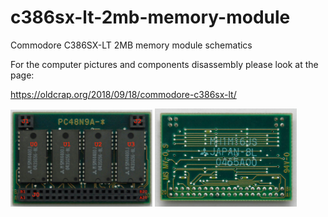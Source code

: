 # c386sx-lt-2mb-memory-module
Commodore C386SX-LT 2MB memory module schematics

For the computer pictures and components disassembly please look at the page:

https://oldcrap.org/2018/09/18/commodore-c386sx-lt/

<p align="left">
<a href="./pictures/c386sx-lt-2mb-memory-module-front.jpeg"><img src="./pictures/c386sx-lt-2mb-memory-module-front.jpeg" width=45%/></a>
<a href="./pictures/c386sx-lt-2mb-memory-module-back.jpeg"><img src="./pictures/c386sx-lt-2mb-memory-module-back.jpeg" width=45%/></a>
</p>
